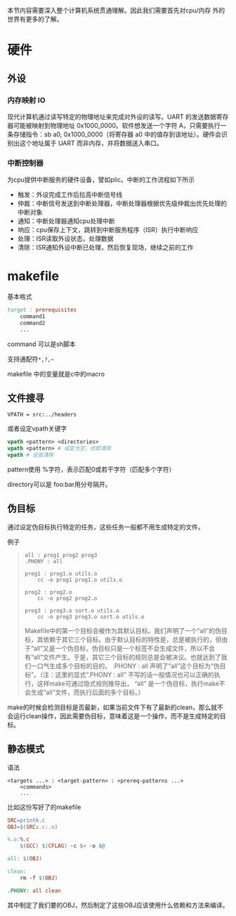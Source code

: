 本节内容需要深入整个计算机系统贯通理解。因此我们需要首先对cpu/内存 外的世界有更多的了解。
# 硬件
## 外设
### 内存映射 IO
现代计算机通过读写特定的物理地址来完成对外设的读写。UART 的发送数据寄存器可能被映射到物理地址 0x1000_0000。软件想发送一个字符 A，只需要执行一条存储指令：sb a0, 0x1000_0000（将寄存器 a0 中的值存到该地址）。硬件会识别出这个地址属于 UART 而非内存，并将数据送入串口。

### 中断控制器
为cpu提供中断服务的硬件设备，譬如plic。中断的工作流程如下所示
- 触发：外设完成工作后拉高中断信号线
- 仲裁：中断信号发送到中断处理器，中断处理器根据优先级仲裁出优先处理的中断对象
- 通知：中断处理器通知cpu处理中断
- 响应：cpu保存上下文，跳转到中断服务程序（ISR）执行中断响应
- 处理：ISR读取外设状态，处理数据
- 清除：ISR通知外设中断已处理，然后恢复现场，继续之前的工作





# makefile
基本格式
```makefile
target : prerequisites
    command1
    command2
    ...
```
command 可以是sh脚本

支持通配符`*,?,~`

makefile 中的变量就是c中的macro

## 文件搜寻

```make
VPATH = src:../headers
```

或者设定vpath关键字

```makefile
vpath <pattern> <directories> 
vpath <pattern> # 设定为空，也即清除
vpath # 全部清除
```

pattern使用 %字符，表示匹配0或若干字符（匹配多个字符）

directory可以是 foo:bar用分号隔开。

## 伪目标
通过设定伪目标执行特定的任务，这些任务一般都不用生成特定的文件。

例子
> ```make
> all : prog1 prog2 prog3
> .PHONY : all
> 
> prog1 : prog1.o utils.o
>     cc -o prog1 prog1.o utils.o
> 
> prog2 : prog2.o
>     cc -o prog2 prog2.o
> 
> prog3 : prog3.o sort.o utils.o
>     cc -o prog3 prog3.o sort.o utils.o
> ```
> Makefile中的第一个目标会被作为其默认目标。我们声明了一个“all”的伪目标，其依赖于其它三个目标。由于默认目标的特性是，总是被执行的，但由于“all”又是一个伪目标，伪目标只是一个标签不会生成文件，所以不会有“all”文件产生。于是，其它三个目标的规则总是会被决议。也就达到了我们一口气生成多个目标的目的。 .PHONY : all 声明了“all”这个目标为“伪目标”。（注：这里的显式“.PHONY : all” 不写的话一般情况也可以正确的执行，这样make可通过隐式规则推导出， “all” 是一个伪目标，执行make不会生成“all”文件，而执行后面的多个目标。）

make的时候会检测目标是否最新，如果当前文件下有了最新的clean，那么就不会运行clean操作，因此需要伪目标，意味着这是一个操作，而不是生成特定的目标。


## 静态模式
语法
```make
<targets ...> : <target-pattern> : <prereq-patterns ...>
    <commands>
    ...
```

比如这份写好了的makefile
```makefile
SRC=printk.c
OBJ=$(SRC:.c:.o)

%.o:%.c
	$(GCC) $(CFLAG) -c $< -o $@

all: $(OBJ)

clean:
	rm -f $(OBJ)

.PHONY: all clean
```

其中制定了我们要的OBJ，然后制定了这些OBJ应该使用什么依赖和方法来编译。